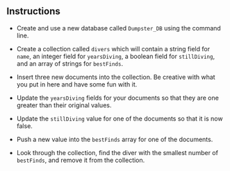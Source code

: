 ## Instructions

* Create and use a new database called `Dumpster_DB` using the command line.

* Create a collection called `divers` which will contain a string field for `name`, an integer field for `yearsDiving`, a boolean field for `stillDiving`, and an array of strings for `bestFinds`.

* Insert three new documents into the collection. Be creative with what you put in here and have some fun with it.

* Update the `yearsDiving` fields for your documents so that they are one greater than their original values.

* Update the `stillDiving` value for one of the documents so that it is now false.

* Push a new value into the `bestFinds` array for one of the documents.

* Look through the collection, find the diver with the smallest number of `bestFinds`, and remove it from the collection.